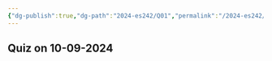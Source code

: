```yaml
---
{"dg-publish":true,"dg-path":"2024-es242/Q01","permalink":"/2024-es242/q01/"}
---
```


## Quiz on 10-09-2024